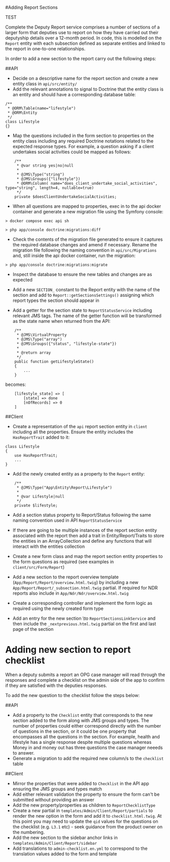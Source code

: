 #Adding Report Sections

TEST

Complete the Deputy Report service comprises a number of sections of a larger form that deputies use to report on how they have carried out their deputyship details over a 12-month period. In code, this is modelled on the `Report` entity with each subsection defined as separate entities and linked to the report in one-to-one relationships.

In order to add a new section to the report carry out the following steps:

##API
* Decide on a descriptive name for the report section and create a new entity class in `api/src/entity/`
* Add the relevant annotations to signal to Doctrine that the entity class is an entity and should have a corresponding database table:

```phpt
/**
 * @ORM\Table(name="lifestyle")
 * @ORM\Entity
 */
class Lifestyle
{}
```

* Map the questions included in the form section to properties on the entity class including any required Doctrine notations related to the expected response types. For example, a question asking if a client undertakes social activities could be mapped as follows:

```phpt
    /**
     * @var string yes|no|null
     *
     * @JMS\Type("string")
     * @JMS\Groups({"lifestyle"})
     * @ORM\Column( name="does_client_undertake_social_activities", type="string", length=4, nullable=true)
     */
    private $doesClientUndertakeSocialActivities;
```

* When all questions are mapped to properties, exec in to the api docker container and generate a new migration file using the Symfony console:

```
> docker compose exec api sh

> php app/console doctrine:migrations:diff
```

* Check the contents of the migration file generated to ensure it captures the required database changes and amend if necessary. Rename the migration file following the naming convention in `api/src/Migrations` and, still inside the api docker container, run the migration:

```
> php app/console doctrine:migrations:migrate
```

* Inspect the database to ensure the new tables and changes are as expected

* Add a new `SECTION_` constant to the Report entity with the name of the section and add to `Report::getSectionsSettings()` assigning which report types the section should appear in

* Add a getter for the section state to `ReportStatusService` including relevant JMS tags. The name of the getter function will be transformed as the state name when returned from the API:

```phpt
    /**
     * @JMS\VirtualProperty
     * @JMS\Type("array")
     * @JMS\Groups({"status", "lifestyle-state"})
     *
     * @return array
     */
    public function getLifestyleState()
    {
        ...
    }
```

becomes:

```phpt
    [lifestyle_state] => [
        [state] => done
        [nOfRecords] => 0
    ]
```

##Client

* Create a representation of the `api` report section entity in `client` including all the properties. Ensure the entity includes the `HasReportTrait` added to it:

```phpt
class Lifestyle
{
    use HasReportTrait;
    ...
}
```

* Add the newly created entity as a property to the `Report` entity:

```phpt
    /**
     * @JMS\Type("App\Entity\Report\Lifestyle")
     *
     * @var Lifestyle|null
     */
    private $lifestyle;
```

* Add a section status property to Report/Status following the same naming convention used in API `ReportStatusService`

* If there are going to be multiple instances of the report section entity associated with the report then add a trait in Entity/Report/Traits to store the entities in an ArrayCollection and define any functions that will interact with the entities collection

* Create a new form class and map the report section entity properties to the form questions as required (see examples in `client/src/Form/Report`)

* Add a new section to the report overview template (`App/Report/Report/overview.html.twig`) by including a new `App/Report/Report/_subsection.html.twig` partial. If required for NDR reports also include in `App/Ndr/Ndr/overview.html.twig`

* Create a corresponding controller and implement the form logic as required using the newly created form type

* Add an entry for the new section \to `ReportSectionsLinkService` and then include the `_nextprevious.html.twig` partial on the first and last page of the section

# Adding new section to report checklist

When a deputy submits a report an OPG case manager will read through the responses and complete a checklist on the admin side of the app to confirm if they are satisfied with the deputies responses.

To add the new question to the checklist follow the steps below:

##API
- Add a property to the `Checklist` entity that corresponds to the new section added to the form along with JMS groups and types. The number of properties could either correspond directly with the number of questions in the section, or it could be one property that encompasses all the questions in the section. For example, health and lifestyle has a single response despite multiple questions whereas Money in and money out has three questions the case manager neeeds to answer.
- Generate a migration to add the required new column/s to the `checklist` table

##Client
- Mirror the properties that were added to `Checklist` in the API app ensuring the JMS groups and types match
- Add either relevant validation the property to ensure the form can't be submitted without providing an answer
- Add the new property/properties as children to `ReportChecklistType`
- Create a new partial in `templates/Admin/Client/Report/partials` to render the new option in the form and add it to `checklist.html.twig`. At this point you may need to update the `qid` values for the questions on the checklist (e.g. `L3.1` etc) - seek guidance from the product owner on the numbering.
- Add the new section to the sidebar anchor links in `templates/Admin/Client/Report/sidebar`
- Add translations to `admin-checklist.en.yml` to correspond to the translation values added to the form and template
